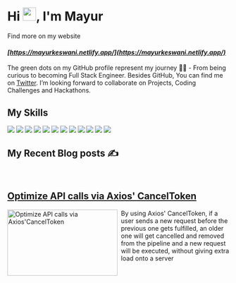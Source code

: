 # Hi <img src="https://raw.githubusercontent.com/MartinHeinz/MartinHeinz/master/wave.gif" width="30px">, I'm Mayur 
Find more on my website
#### _[https://mayurkeswani.netlify.app/](https://mayurkeswani.netlify.app/)_


The green dots on my GitHub profile represent my journey 🏃‍♀️ - From being curious to becoming Full Stack Engineer.
Besides GitHub, You can find me on [Twitter](https://twitter.com/Mayur_keswani_). 
I’m looking forward to collaborate on Projects, Coding Challenges and Hackathons.

## My Skills
![](https://img.shields.io/badge/NextJS-185ADB?style=for-the-badge&logo=next.js&logoColor=f1f1f1)
![](https://img.shields.io/badge/React-20232A?style=for-the-badge&logo=react&logoColor=61DAFB)
![](https://img.shields.io/badge/Redux-512D6D?style=for-the-badge&logo=redux&logoColor=f1f1f1)
![](https://img.shields.io/badge/Mongoose-5F7A61?style=for-the-badge&logo=mongodb&logoColor=#7FC8A9)
![](https://img.shields.io/badge/Express%20JS-f1f1f1?style=for-the-badge&logo=express&logoColor=363636)
![](https://img.shields.io/badge/JavaScript-F7DF1E?style=for-the-badge&logo=javascript&logoColor=black)
![](https://img.shields.io/badge/Typescript-185ADB?style=for-the-badge&logo=typescript&logoColor=f1f1f1)
![](https://img.shields.io/badge/HTML5-E34F26?style=for-the-badge&logo=html5&logoColor=white)
![](https://img.shields.io/badge/CSS3-1572B6?style=for-the-badge&logo=css3&logoColor=white)
![](https://img.shields.io/badge/Markdown-000000?style=for-the-badge&logo=markdown&logoColor=white)
![](https://img.shields.io/badge/Bootstrap-563D7C?style=for-the-badge&logo=bootstrap&logoColor=white)
![](https://img.shields.io/badge/Styled%20Components-444941?style=for-the-badge&logo=styledcomponents&logoColor=f1f1f1)


## My Recent Blog posts ✍️
<br/>
<div style="display:block !important;width:100%;height:100%" >
	<h2>
		<a 
		   	href="https://mayurkeswani.hashnode.dev/optimize-api-calls-via-axios-canceltoken" 
   			title="Optimize API calls via Axios' CancelToken" >
       	 	<strong>
				Optimize API calls via Axios' CancelToken
		 	</strong>
		</a>
	</h2>
	<div style="display:inline-block;">
  	 <a 
   		href="https://mayurkeswani.hashnode.dev/optimize-api-calls-via-axios-canceltoken" 
   		title="Optimize API calls via Axios' CancelToken">
       <img 
	   		src="https://mayurkeswani.hashnode.dev/_next/image?url=https%3A%2F%2Fcdn.hashnode.com%2Fres%2Fhashnode%2Fimage%2Fupload%2Fv1622540103173%2F3t26S9cdn.jpeg%3Fw%3D1600%26h%3D840%26fit%3Dcrop%26crop%3Dentropy%26auto%3Dcompress%2Cformat%26format%3Dwebp&w=1920&q=75" 
	   		alt="Optimize API calls via Axios'CancelToken" 
			width="250px"
			height="150px" 
			style="margin-right:0.5rem; float:left"/>
     </a>	
	 <div style="margin-left:0.2rem">
			By using Axios' CancelToken, if a user sends a new request before the previous one gets fulfilled, an older one will get cancelled and removed from the pipeline and a new request will be executed, without giving extra load onto a server
	 </div>
    </div>
    
 </div>
 <br/><br/>
 <div style="display:block !important;width:100%;height:100%">
    <h2>
	 <a 
	 	href="https://mayurkeswani.hashnode.dev/dynamically-create-and-validate-form-inputs-using-react-hooks" 
   		title="Dynamically create and validate form inputs using React Hooks">
   	 	<strong>
			Dynamically create and validate form inputs using React Hooks
		</strong>
	</a>
	</h2>
	<div style="display:inline-block;">
   	  <a href="https://mayurkeswani.hashnode.dev/dynamically-create-and-validate-form-inputs-using-react-hooks" 
   			title="Dynamically create and validate form inputs using React Hooks">
       	<img 
	   		src="https://cdn.hashnode.com/res/hashnode/image/upload/v1622186522251/Xj4hr8odj.png" 
	   		alt="Dynamically create and validate form inputs using React Hooks" width="250px"
			height="150px" 
			style="margin-right:0.5rem;float:left"/>
      </a>
	  <div style="margin-left:0.2rem">
	 	Validation on the client-side will provide a good user experience therefore you might want to consider using it.
	  </div>
	</div>
 </div>  

 <br/><br/>
 <div style="display:block !important;width:100%;height:100%">
   <h2>
	  <a 
		href="https://mayurkeswani.hashnode.dev/some-life-lessons-from-the-alchemist-and-who-moved-my-cheese-novel" >
		<strong>
			Some Life Lessons from 'The Alchemist' and 'Who moved my cheese' novel.
		</strong>
	  </a>
   </h2>
   <div style="display:inline-block;">
     <a 
   		href="https://mayurkeswani.hashnode.dev/some-life-lessons-from-the-alchemist-and-who-moved-my-cheese-novel" 
   		title="Life Lessons from 'The Alchemist' and 'Who moved my cheese' novel.">
       <img 
	   	src="https://mayurkeswani.hashnode.dev/_next/image?url=https%3A%2F%2Fcdn.hashnode.com%2Fres%2Fhashnode%2Fimage%2Fupload%2Fv1621265418502%2FLi-JYwGMM.jpeg%3Fw%3D1600%26h%3D840%26fit%3Dcrop%26crop%3Dentropy%26auto%3Dcompress%2Cformat%26format%3Dwebp&w=1920&q=75" 
	   	alt="Life Lessons from 'The Alchemist' and 'Who moved my cheese' novel." width="250px"
		height="150px" 
		style="margin-right:0.5rem;float:left"/>
     </a>
	 <div style="margin-left:0.2rem">
	  Both Books, I have read several times, and each time, I take way new life lessons!.
	  It is a full pack of golden life lessons, which one must implement into in his life and can also helps you in taking life toughest decisions.
	  I have tried to summarize both books in this blog, but I highly recommend reading it once.
	 </div>
 	</div>  

 </div>
 
 ---
 ## Find me Interesting?
   

Any Project you want me a part of ?
 
 👀 Ping me on [Twitter](https://twitter.com/Mayur_keswani_)

 💌 @mayurkeswani2001@gmail.com
 <a 	
 	href="https://mail.google.com/mail/?view=cm&fs=1&tf=1&to=mayurkeswani2001@gmail.com" 
	target="_blank">
		![](https://img.shields.io/badge/mail%20me-f1f1f1?style=for-the-badge&logo=gmail&logoColor=D44638)
 </a>
	

 <br/>

### > _Show some ❤️ by starring ⭐ some of the repositories!_ <
<!--
**mayur-keswani/mayur-keswani** is a ✨ _special_ ✨ repository because its `README.md` (this file) appears on your GitHub profile.

Here are some ideas to get you started:

- 🔭 I’m currently working on ...
- 🌱 I’m currently learning ...
- 👯 I’m looking to collaborate on ...
- 🤔 I’m looking for help with ...
- 💬 Ask me about ...
- 📫 How to reach me: ...
- 😄 Pronouns: ...
- ⚡ Fun fact: ...

  I have mostly worked with React as Frontend and Nodejs as Backend technologies.However I have also started tinkering around with Typescript and Socket.io alot more :)
-->

